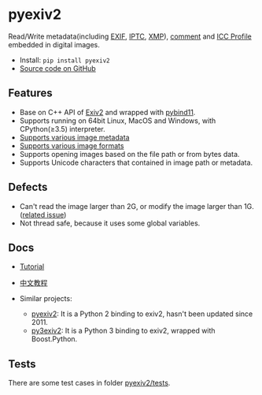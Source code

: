 # pyexiv2

Read/Write metadata(including [EXIF](https://en.wikipedia.org/wiki/Exif), [IPTC](https://en.wikipedia.org/wiki/International_Press_Telecommunications_Council), [XMP](https://en.wikipedia.org/wiki/Extensible_Metadata_Platform)), [comment](https://github.com/LeoHsiao1/pyexiv2/blob/master/docs/Tutorial.md#image_comment) and [ICC Profile](https://en.wikipedia.org/wiki/ICC_profile) embedded in digital images.
- Install: `pip install pyexiv2`
- [Source code on GitHub](https://github.com/LeoHsiao1/pyexiv2)

## Features

- Base on C++ API of [Exiv2](https://www.exiv2.org/index.html) and wrapped with [pybind11](https://github.com/pybind/pybind11).
- Supports running on 64bit Linux, MacOS and Windows, with CPython(≥3.5) interpreter.
- [Supports various image metadata](https://www.exiv2.org/metadata.html)
- [Supports various image formats](https://dev.exiv2.org/projects/exiv2/wiki/Supported_image_formats)
- Supports opening images based on the file path or from bytes data.
- Supports Unicode characters that contained in image path or metadata.

## Defects

- Can't read the image larger than 2G, or modify the image larger than 1G. ([related issue](https://github.com/Exiv2/exiv2/issues/1248))
- Not thread safe, because it uses some global variables.

## Docs

- [Tutorial](https://github.com/LeoHsiao1/pyexiv2/blob/master/docs/Tutorial.md)
- [中文教程](https://github.com/LeoHsiao1/pyexiv2/blob/master/docs/Tutorial-cn.md)

- Similar projects:
  - [pyexiv2](https://launchpad.net/pyexiv2): It is a Python 2 binding to exiv2, hasn't been updated since 2011.
  - [py3exiv2](https://pypi.org/project/py3exiv2/): It is a Python 3 binding to exiv2, wrapped with Boost.Python.

## Tests

There are some test cases in folder [pyexiv2/tests](https://github.com/LeoHsiao1/pyexiv2/blob/master/pyexiv2/tests/).

